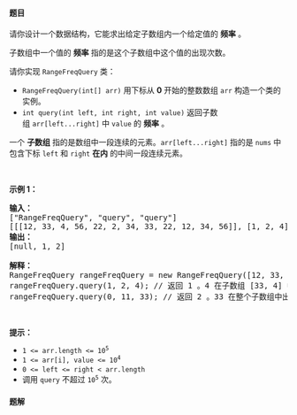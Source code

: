 #### 题目
<p>请你设计一个数据结构，它能求出给定子数组内一个给定值的 <strong>频率</strong>&nbsp;。</p>

<p>子数组中一个值的 <strong>频率</strong>&nbsp;指的是这个子数组中这个值的出现次数。</p>

<p>请你实现&nbsp;<code>RangeFreqQuery</code>&nbsp;类：</p>

<ul>
	<li><code>RangeFreqQuery(int[] arr)</code>&nbsp;用下标从 <strong>0</strong>&nbsp;开始的整数数组&nbsp;<code>arr</code>&nbsp;构造一个类的实例。</li>
	<li><code>int query(int left, int right, int value)</code>&nbsp;返回子数组&nbsp;<code>arr[left...right]</code>&nbsp;中&nbsp;<code>value</code>&nbsp;的&nbsp;<strong>频率</strong>&nbsp;。</li>
</ul>

<p>一个 <strong>子数组</strong> 指的是数组中一段连续的元素。<code>arr[left...right]</code>&nbsp;指的是 <code>nums</code>&nbsp;中包含下标 <code>left</code>&nbsp;和 <code>right</code>&nbsp;<strong>在内</strong>&nbsp;的中间一段连续元素。</p>

<p>&nbsp;</p>

<p><strong>示例 1：</strong></p>

<pre><strong>输入：</strong>
["RangeFreqQuery", "query", "query"]
[[[12, 33, 4, 56, 22, 2, 34, 33, 22, 12, 34, 56]], [1, 2, 4], [0, 11, 33]]
<strong>输出：</strong>
[null, 1, 2]

<strong>解释：</strong>
RangeFreqQuery rangeFreqQuery = new RangeFreqQuery([12, 33, 4, 56, 22, 2, 34, 33, 22, 12, 34, 56]);
rangeFreqQuery.query(1, 2, 4); // 返回 1 。4 在子数组 [33, 4] 中出现 1 次。
rangeFreqQuery.query(0, 11, 33); // 返回 2 。33 在整个子数组中出现 2 次。
</pre>

<p>&nbsp;</p>

<p><strong>提示：</strong></p>

<ul>
	<li><code>1 &lt;= arr.length &lt;= 10<sup>5</sup></code></li>
	<li><code>1 &lt;= arr[i], value &lt;= 10<sup>4</sup></code></li>
	<li><code>0 &lt;= left &lt;= right &lt; arr.length</code></li>
	<li>调用&nbsp;<code>query</code>&nbsp;不超过&nbsp;<code>10<sup>5</sup></code>&nbsp;次。</li>
</ul>


 #### 题解